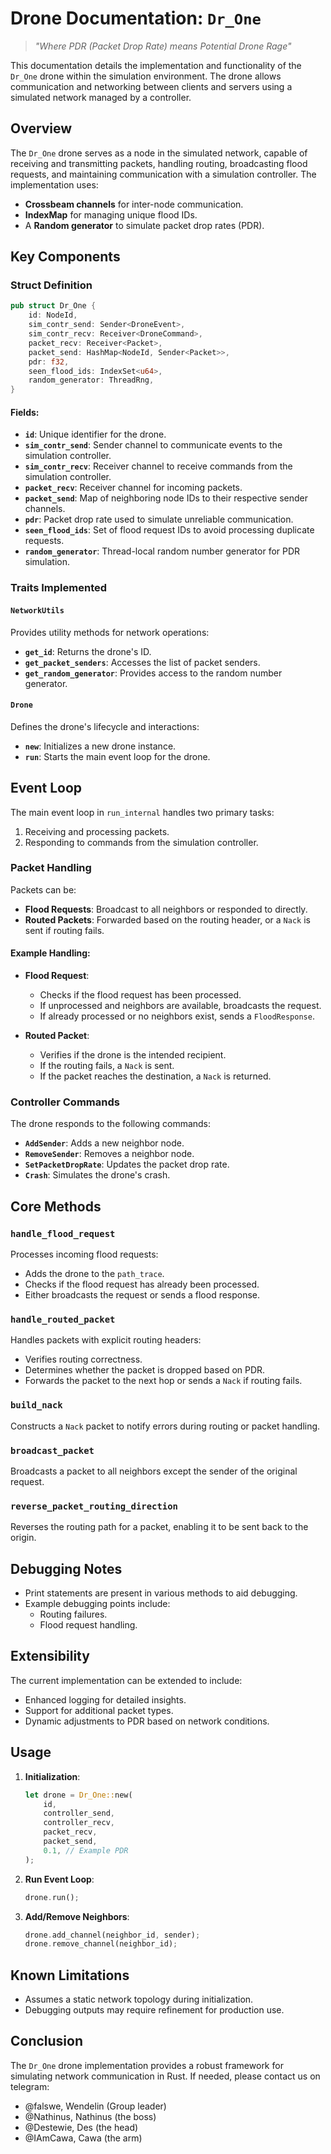 # Drone Documentation: `Dr_One`
> <em>"Where PDR (Packet Drop Rate) means Potential Drone Rage"</em>

This documentation details the implementation and functionality of the `Dr_One` drone within the simulation environment. The drone allows communication and networking between clients and servers using a simulated network managed by a controller.

## Overview
The `Dr_One` drone serves as a node in the simulated network, capable of receiving and transmitting packets, handling routing, broadcasting flood requests, and maintaining communication with a simulation controller. The implementation uses:

- **Crossbeam channels** for inter-node communication.
- **IndexMap** for managing unique flood IDs.
- A **Random generator** to simulate packet drop rates (PDR).

## Key Components

### Struct Definition

```rust
pub struct Dr_One {
    id: NodeId,
    sim_contr_send: Sender<DroneEvent>,
    sim_contr_recv: Receiver<DroneCommand>,
    packet_recv: Receiver<Packet>,
    packet_send: HashMap<NodeId, Sender<Packet>>,
    pdr: f32,
    seen_flood_ids: IndexSet<u64>,
    random_generator: ThreadRng,
}
```

#### Fields:
- **`id`**: Unique identifier for the drone.
- **`sim_contr_send`**: Sender channel to communicate events to the simulation controller.
- **`sim_contr_recv`**: Receiver channel to receive commands from the simulation controller.
- **`packet_recv`**: Receiver channel for incoming packets.
- **`packet_send`**: Map of neighboring node IDs to their respective sender channels.
- **`pdr`**: Packet drop rate used to simulate unreliable communication.
- **`seen_flood_ids`**: Set of flood request IDs to avoid processing duplicate requests.
- **`random_generator`**: Thread-local random number generator for PDR simulation.

### Traits Implemented

#### `NetworkUtils`
Provides utility methods for network operations:
- **`get_id`**: Returns the drone's ID.
- **`get_packet_senders`**: Accesses the list of packet senders.
- **`get_random_generator`**: Provides access to the random number generator.

#### `Drone`
Defines the drone's lifecycle and interactions:
- **`new`**: Initializes a new drone instance.
- **`run`**: Starts the main event loop for the drone.

## Event Loop

The main event loop in `run_internal` handles two primary tasks:
1. Receiving and processing packets.
2. Responding to commands from the simulation controller.

### Packet Handling
Packets can be:
- **Flood Requests**: Broadcast to all neighbors or responded to directly.
- **Routed Packets**: Forwarded based on the routing header, or a `Nack` is sent if routing fails.

#### Example Handling:
- **Flood Request**:
  - Checks if the flood request has been processed.
  - If unprocessed and neighbors are available, broadcasts the request.
  - If already processed or no neighbors exist, sends a `FloodResponse`.

- **Routed Packet**:
  - Verifies if the drone is the intended recipient.
  - If the routing fails, a `Nack` is sent.
  - If the packet reaches the destination, a `Nack` is returned.

### Controller Commands
The drone responds to the following commands:
- **`AddSender`**: Adds a new neighbor node.
- **`RemoveSender`**: Removes a neighbor node.
- **`SetPacketDropRate`**: Updates the packet drop rate.
- **`Crash`**: Simulates the drone's crash.

## Core Methods

### `handle_flood_request`
Processes incoming flood requests:
- Adds the drone to the `path_trace`.
- Checks if the flood request has already been processed.
- Either broadcasts the request or sends a flood response.

### `handle_routed_packet`
Handles packets with explicit routing headers:
- Verifies routing correctness.
- Determines whether the packet is dropped based on PDR.
- Forwards the packet to the next hop or sends a `Nack` if routing fails.

### `build_nack`
Constructs a `Nack` packet to notify errors during routing or packet handling.

### `broadcast_packet`
Broadcasts a packet to all neighbors except the sender of the original request.

### `reverse_packet_routing_direction`
Reverses the routing path for a packet, enabling it to be sent back to the origin.

## Debugging Notes
- Print statements are present in various methods to aid debugging.
- Example debugging points include:
  - Routing failures.
  - Flood request handling.

## Extensibility
The current implementation can be extended to include:
- Enhanced logging for detailed insights.
- Support for additional packet types.
- Dynamic adjustments to PDR based on network conditions.

## Usage

1. **Initialization**:
   ```rust
   let drone = Dr_One::new(
       id,
       controller_send,
       controller_recv,
       packet_recv,
       packet_send,
       0.1, // Example PDR
   );
   ```

2. **Run Event Loop**:
   ```rust
   drone.run();
   ```

3. **Add/Remove Neighbors**:
   ```rust
   drone.add_channel(neighbor_id, sender);
   drone.remove_channel(neighbor_id);
   ```

## Known Limitations
- Assumes a static network topology during initialization.
- Debugging outputs may require refinement for production use.

## Conclusion
The `Dr_One` drone implementation provides a robust framework for simulating network communication in Rust. If needed, please contact us on telegram:
- @falswe, Wendelin (Group leader)
- @Nathinus, Nathinus (the boss)
- @Destewie, Des (the head)
- @IAmCawa, Cawa (the arm)
